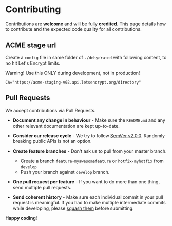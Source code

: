 # Contributing

Contributions are **welcome** and will be fully **credited**. This page details how to 
contribute and the expected code quality for all contributions.

## ACME stage url

Create a `config` file in same folder of `./dehydrated` with following content, to no hit Let's Encrypt limits.

Warning! Use this ONLY during development, not in production!

``` shell
CA="https://acme-staging-v02.api.letsencrypt.org/directory"
```


## Pull Requests

We accept contributions via Pull Requests.

- **Document any change in behaviour** - Make sure the `README.md` and any other relevant documentation are kept up-to-date.

- **Consider our release cycle** - We try to follow [SemVer v2.0.0](http://semver.org/). Randomly breaking public APIs is not an option.

- **Create feature branches** - Don't ask us to pull from your master branch.

   - Create a branch `feature-myawesomefeature` or `hotfix-myhotfix` from `develop`
   - Push your branch against `develop` branch.

- **One pull request per feature** - If you want to do more than one thing, send multiple pull requests.

- **Send coherent history** - Make sure each individual commit in your pull request is meaningful. If you had to make multiple intermediate commits while developing, please [squash them](http://www.git-scm.com/book/en/v2/Git-Tools-Rewriting-History#Changing-Multiple-Commit-Messages) before submitting.
 
**Happy coding**!
